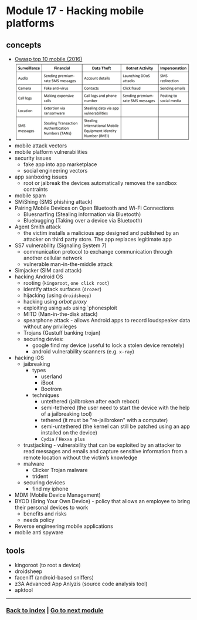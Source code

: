# Module 17 - Hacking mobile platforms

## concepts
- [Owasp top 10 mobile (2016)](https://owasp.org/www-project-mobile-top-10/)
- ![Mobile threats](assets/mobile_vuln.png)
- mobile attack vectors
- mobile platform vulnerabilities
- security issues
    - fake app into app marketplace
    - social engineering vectors
- app sanboxing issues
    - root or jaibreak the devices automatically removes the sandbox contraints
- mobile spam
- SMiShing (SMS phishing attack)
- Pairing Mobile Devices on Open Bluetooth and Wi-Fi Connections
    - Bluesnarfing (Stealing information via Bluetooth)
    - Bluebugging (Taking over a device via Bluetooth)
- Agent Smith attack 
    - the victim installs a malicious app designed and published by an attacker on third party store. The app replaces legitimate app 
- SS7 vulnerability (Signaling System 7)
    - communication protocol to exchange communication through another cellular network
    - vulnerable man-in-the-middle attack
- Simjacker (SIM card attack)
- hacking Android OS
    - rooting (`kingoroot`, `one click root`)
    - identify attack surfaces (`drozer`)
    - hijacking (using `droidsheep`)
    - hacking using *orbot proxy*
    - exploiting using `adb` using `phonesploit
    - MITD (Man-in-the-disk attack)
    - spearphone attack - allows Android apps to record loudspeaker data without any privileges
    - Trojans (Gustuff banking trojan)
    - securing devies:
        - google find my device (useful to lock a stolen device remotely)
        - android vulnerability scanners (e.g. `x-ray`)
- hacking iOS
    - jaibreaking
        - types
            - userland
            - iBoot
            - Bootrom
        - techniques
            - untethered (jailbroken after each reboot)
            - semi-tethered (the user need to start the device with the help of a jailbreaking tool)
            - tethered (it must be "re-jailbroken" with a computer)
            - semi-untethered (the kernel can still be patched using an app installed on the device)
            - `Cydia` / `Hexxa plus`
    - trustjacking - vulnerability that can be exploited by an attacker to read messages and emails and capture sensitive information from a remote location without the victim’s knowledge
    - malware
        - Clicker Trojan malware
        - trident
    - securing devices
        - find my iphone
- MDM (Mobile Device Management)
- BYOD (Bring Your Own Device) - policy that allows an employee to bring their personal devices to work
    - benefits and risks
    - needs policy
- Reverse engineering mobile applications
- mobile anti spyware

## tools
- kingoroot (to root a device)
- droidsheep
- faceniff (android-based sniffers)
- z3A Advanced App Anlyzis (source code analysis tool)
- apktool 

---
### [Back to index](../README.md) | [Go to next module](18.md)